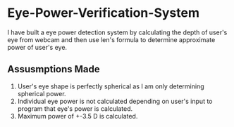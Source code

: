 # Eye-Power-Verification-System

I have built a eye power detection system by calculating the depth of user's eye from webcam and then use len's formula to determine approximate power of user's eye.

## Assusmptions Made
1. User's eye shape is perfectly spherical as I am only determining spherical power.
2. Individual eye power is not calculated depending on user's input to program that eye's power is calculated.
3. Maximum power of +-3.5 D is calculated.
